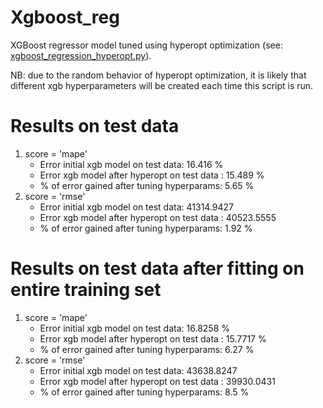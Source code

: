 # Xgboost_reg
XGBoost regressor model tuned using hyperopt optimization (see: [xgboost_regression_hyperopt.py](https://github.com/MicheleRomano1996/Xgboost_reg---hyperopt-exercise/blob/main/xgboost_regression_hyperopt.py)).

NB: due to the random behavior of hyperopt optimization, it is likely that different xgb hyperparameters will be created each time this script is run.

# Results on test data
1) score = 'mape'
   - Error initial xgb model on test data:  16.416 %
   - Error  xgb model after hyperopt on test data : 15.489 %
   - % of error gained after tuning hyperparams: 5.65 %
2) score = 'rmse'
   - Error initial xgb model on test data:  41314.9427
   - Error  xgb model after hyperopt on test data : 40523.5555
   - % of error gained after tuning hyperparams: 1.92 %
# Results on test data after fitting on entire training set
1) score = 'mape'
   - Error initial xgb model on test data:  16.8258 %
   - Error  xgb model after hyperopt on test data : 15.7717 %
   - % of error gained after tuning hyperparams: 6.27 %
2) score = 'rmse'
   - Error initial xgb model on test data:  43638.8247
   - Error  xgb model after hyperopt on test data : 39930.0431
   - % of error gained after tuning hyperparams: 8.5 %
